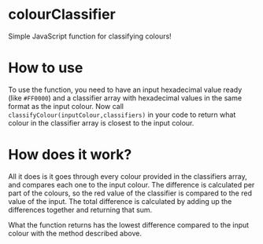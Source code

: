 # colourClassifier
Simple JavaScript function for classifying colours!

# How to use
To use the function, you need to have an input hexadecimal value ready (like `#FF0000`) and a classifier array with hexadecimal values in the same format as the input colour. Now call `classifyColour(inputColour,classifiers)` in your code to return what colour in the classifier array is closest to the input colour.

# How does it work?
All it does is it goes through every colour provided in the classifiers array, and compares each one to the input colour. The difference is calculated per part of the colours, so the red value of the classifier is compared to the red value of the input. The total difference is calculated by adding up the differences together and returning that sum.

What the function returns has the lowest difference compared to the input colour with the method described above.

